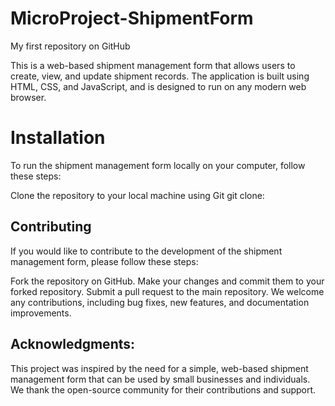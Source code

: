 # MicroProject-ShipmentForm
My first repository on GitHub

This is a web-based shipment management form that allows users to create, view, and update shipment records. The application is built using HTML, CSS, and JavaScript, and is designed to run on any modern web browser.

# Installation
To run the shipment management form locally on your computer, follow these steps:

Clone the repository to your local machine using Git
git clone: 

## Contributing
If you would like to contribute to the development of the shipment management form, please follow these steps:

Fork the repository on GitHub.
Make your changes and commit them to your forked repository.
Submit a pull request to the main repository.
We welcome any contributions, including bug fixes, new features, and documentation improvements.


## Acknowledgments:
This project was inspired by the need for a simple, web-based shipment management form that can be used by small businesses and individuals. We thank the open-source community for their contributions and support.


